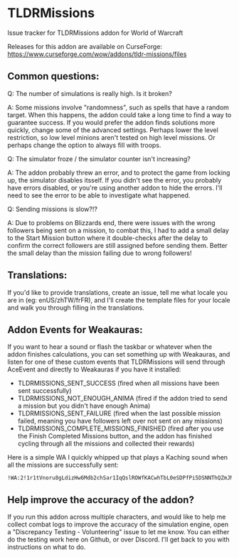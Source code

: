 # TLDRMissions
Issue tracker for TLDRMissions addon for World of Warcraft

Releases for this addon are available on CurseForge: https://www.curseforge.com/wow/addons/tldr-missions/files

## Common questions:

Q: The number of simulations is really high. Is it broken?

A: Some missions involve "randomness", such as spells that have a random target. When this happens, the addon could take a long time to find a way to guarantee success. If you would prefer the addon finds solutions more quickly, change some of the advanced settings. Perhaps lower the level restriction, so low level minions aren't tested on high level missions. Or perhaps change the option to always fill with troops.

Q: The simulator froze / the simulator counter isn't increasing?

A: The addon probably threw an error, and to protect the game from locking up, the simulator disables itsself. If you didn't see the error, you probably have errors disabled, or you're using another addon to hide the errors. I'll need to see the error to be able to investigate what happened.

Q: Sending missions is slow?!?

A: Due to problems on Blizzards end, there were issues with the wrong followers being sent on a mission, to combat this, I had to add a small delay to the Start Mission button where it double-checks after the delay to confirm the correct followers are still assigned before sending them. Better the small delay than the mission failing due to wrong followers!

## Translations:

If you'd like to provide translations, create an issue, tell me what locale you are in (eg: enUS/zhTW/frFR), and I'll create the template files for your locale and walk you through filling in the translations.

## Addon Events for Weakauras:

If you want to hear a sound or flash the taskbar or whatever when the addon finishes calculations, you can set something up with Weakauras, and listen for one of these custom events that TLDRMissions will send through AceEvent and directly to Weakauras if you have it installed:

- TLDRMISSIONS_SENT_SUCCESS (fired when all missions have been sent successfully)
- TLDRMISSIONS_NOT_ENOUGH_ANIMA (fired if the addon tried to send a mission but you didn't have enough Anima)
- TLDRMISSIONS_SENT_FAILURE (fired when the last possible mission failed, meaning you have followers left over not sent on any missions)
- TLDRMISSIONS_COMPLETE_MISSIONS_FINISHED (fired after you use the Finish Completed Missions button, and the addon has finished cycling through all the missions and collected their rewards)

Here is a simple WA I quickly whipped up that plays a Kaching sound when all the missions are successfully sent:

    !WA:2!1r1tVnoru8gLdizHw6Mdb2chSar1IqQslROWfKACwhTbL0eSDPfPi5DSNNThQZmJMzCBZEcfHeCL(riN5u(eG6boBvXNGLVb7NaEJDaHqSZf)EJF)93V3B6mQ3YE0E0F(JvIktjJdQzNfnz8P(bPIsH6R7Ih5NszAzjzveCJjotOwsmXYydBjetxXjlzPXMcfOleL0vQvZYY0G55NCYF(l7HNTeEAHqnxW4MKH(Ng5hiDFZrSvRJC)0kTrS0AXzskXabWva38ksfElXWspNrnfEdqvfj1WeC9XbAdrzomqlQ4u5xnMBavgjfwmGsX)V4CGC5GkfrVyU4Aq1iofOmYIqRh6fxssly88Je55RPI4M48IKmgNPloS(DQ3V(HfEOMXzTrXYZbL(bhQ2j(7EMvsiPTUFLUkPPGdRYYy3SnE4GWO4WObbr1o3nSGyCNcAnjh(hlNRa0YGW5(tMSHcjOJryavp3FY8rNnXRcZBIf1avRdA5JIM8SGPJddhp70W4qeCJdpB4q)WWaKxaTZ22Qj2wz1oR1sOSCmv7u)UYdYQ4n42J)exfyQuCxJQcCbo9V9QGrHalRqVTIVRlDKp0c3xbrT6tfu4x3t(()VmARq9JFnZsfCs53IigMsy91cf9CfrU(8DcEzcUrU)if7LUFtfHQigIBu0geDcGCl9Eq)6(3JQjK0lZvwQXRuqOJsmKsen6hSSQ0WC8WMmTF9N7eKws0ARKNM9sWkS2MKqu5r3RliuX1x0oS2DJQjhw82ZGTWMubNYAMQCKF0BEAvQGuMTJ6ElHZSZLc(X1py0DardHgfWZnfVvDFpo203tXboRfn0Hsd2KOxBn1M46bEljm(O6tqhQhu7vpS(z43E)3Bu3SBf73O)0b)aUIP(EKVyzR8M4pkAJrKEvlm)EDEXfFiJExZuctBVsVRX)U2q8b7TntHtkyPI4D3x3URoYELTKschg47FAcwOzSCNpRIr3EdWRwo54NKs)Y7XLr08zYwGA7)cN65UTnrdBEhPtNoD3Gt3aTzT9hF7TmElsIE6CRgkZAFGWBwu0SP90jp9OV4ON80Ex9hx8xd
    
## Help improve the accuracy of the addon?

If you run this addon across multiple characters, and would like to help me collect combat logs to improve the accuracy of the simulation engine, open a "Discrepancy Testing - Volunteering" issue to let me know. You can either do the testing work here on Github, or over Discord. I'll get back to you with instructions on what to do.
